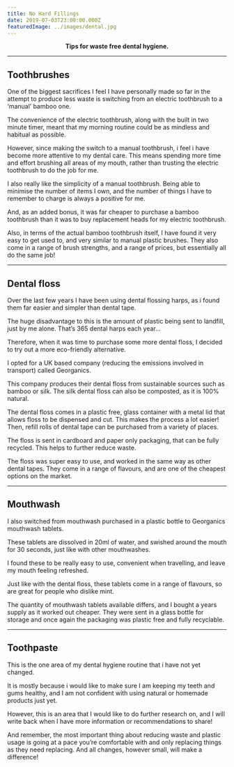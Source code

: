 ```yaml
---
title: No Hard Fillings
date: 2019-07-03T23:00:00.000Z
featuredImage: ../images/dental.jpg
---
```

**<div style="text-align: center">Tips for waste free dental hygiene.</div>**

---

## Toothbrushes

One of the biggest sacrifices I feel I have personally made so far in the attempt to produce less waste is switching from an electric toothbrush to a ‘manual’ bamboo one.

The convenience of the electric toothbrush, along with the built in two minute timer, meant that my morning routine could be as mindless and habitual as possible.

However, since making the switch to a manual toothbrush, i feel i have become more attentive to my dental care. This means spending more time and effort brushing all areas of my mouth, rather than trusting the electric toothbrush to do the job for me.

I also really like the simplicity of a manual toothbrush. Being able to minimise the number of items I own, and the number of things I have to remember to charge is always a positive for me.

And, as an added bonus, it was far cheaper to purchase a bamboo toothbrush than it was to buy replacement heads for my electric toothbrush.

Also, in terms of the actual bamboo toothbrush itself, I have found it very easy to get used to, and very similar to manual plastic brushes. They also come in a range of brush strengths, and a range of prices, but essentially all do the same job!

- - -

## Dental floss

Over the last few years I have been using dental flossing harps, as i found them far easier and simpler than dental tape.

The huge disadvantage to this is the amount of plastic being sent to landfill, just by me alone. That’s 365 dental harps each year…

Therefore, when it was time to purchase some more dental floss, I decided to try out a more eco-friendly alternative.

I opted for a UK based company (reducing the emissions involved in transport) called Georganics.

This company produces their dental floss from sustainable sources such as bamboo or silk. The silk dental floss can also be composted, as it is 100% natural.

The dental floss comes in a plastic free, glass container with a metal lid that allows floss to be dispensed and cut. This makes the process a lot easier! Then, refill rolls of dental tape can be purchased from a variety of places.

The floss is sent in cardboard and paper only packaging, that can be fully recycled. This helps to further reduce waste.

The floss was super easy to use, and worked in the same way as other dental tapes. They come in a range of flavours, and are one of the cheapest options on the market.

- - -

## Mouthwash

I also switched from mouthwash purchased in a plastic bottle to Georganics mouthwash tablets.

These tablets are dissolved in 20ml of water, and swished around the mouth for 30 seconds, just like with other mouthwashes.

I found these to be really easy to use, convenient when travelling, and leave my mouth feeling refreshed.

Just like with the dental floss, these tablets come in a range of flavours, so are great for people who dislike mint.

The quantity of mouthwash tablets available differs, and I bought a years supply as it worked out cheaper. They were sent in a glass bottle for storage and once again the packaging was plastic free and fully recyclable.

- - -

## Toothpaste

This is the one area of my dental hygiene routine that i have not yet changed.

It is mostly because i would like to make sure I am keeping my teeth and gums healthy, and I am not confident with using natural or homemade products just yet.

However, this is an area that I would like to do further research on, and I will write back when I have more information or recommendations to share!

And remember, the most important thing about reducing waste and plastic usage is going at a pace you’re comfortable with and only replacing things as they need replacing. And all changes, however small, will make a difference!
